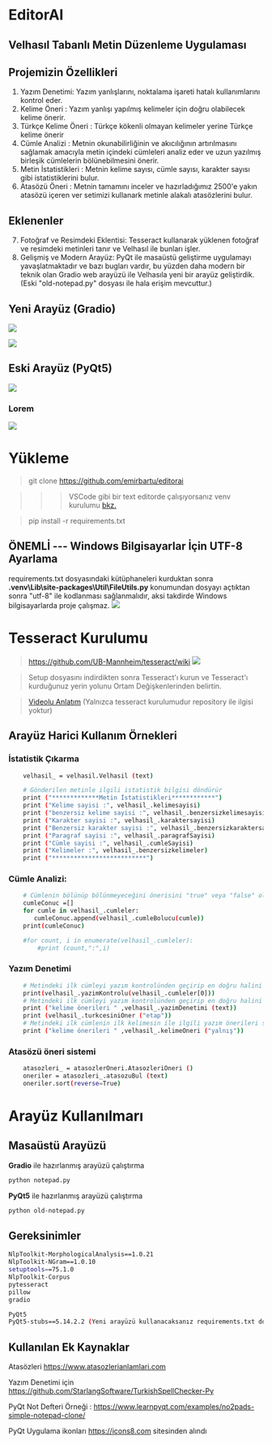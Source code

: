 # EditorAI
## Velhasıl Tabanlı Metin Düzenleme Uygulaması

## Projemizin Özellikleri

1. Yazım Denetimi: Yazım yanlışlarını, noktalama işareti hatalı kullanımlarını kontrol eder. 
2. Kelime Öneri : Yazım yanlışı yapılmış kelimeler için doğru olabilecek kelime önerir.
2. Türkçe Kelime Öneri : Türkçe kökenli olmayan kelimeler yerine Türkçe kelime önerir
3. Cümle Analizi : Metnin okunabilirliğinin ve akıcılığının artırılmasını sağlamak amacıyla metin içindeki cümleleri analiz eder ve uzun yazılmış birleşik cümlelerin bölünebilmesini önerir.
4. Metin İstatistikleri : Metnin kelime sayısı, cümle sayısı, karakter sayısı gibi istatistiklerini bulur.
5. Atasözü Öneri : Metnin tamamını inceler ve hazırladığımız 2500'e yakın atasözü içeren ver setimizi kullanark metinle alakalı atasözlerini bulur.
## Eklenenler
7. Fotoğraf ve Resimdeki Eklentisi: Tesseract kullanarak yüklenen fotoğraf ve resimdeki metinleri tanır ve Velhasıl ile bunları işler. 
8. Gelişmiş ve Modern Arayüz: PyQt ile masaüstü geliştirme uygulamayı yavaşlatmaktadır ve bazı bugları vardır, bu yüzden daha modern bir teknik olan Gradio web arayüzü ile Velhasıla yeni bir arayüz geliştirdik. (Eski "old-notepad.py" dosyası ile hala erişim mevcuttur.)


## Yeni Arayüz (Gradio)
![](images\arayuz1.png)

![](images\arayuz2.png)

## Eski Arayüz (PyQt5)
![](images\eskiarayuz.png)

### Lorem
 ![](images\lorem.png)

# Yükleme
> git clone https://github.com/emirbartu/editorai

>>> VSCode gibi bir text editorde çalışıyorsanız venv kurulumu [bkz.](https://freecodecamp.org/news/how-to-setup-virtual-environments-in-python/) 

> pip install -r requirements.txt

## ÖNEMLİ --- Windows Bilgisayarlar İçin UTF-8 Ayarlama  
requirements.txt dosyasındaki kütüphaneleri kurduktan sonra **.venv\Lib\site-packages\Util\FileUtils.py** konumundan dosyayı açtıktan sonra "utf-8" ile kodlanması sağlanmalıdır, aksi takdirde Windows bilgisayarlarda proje çalışmaz.
![](images\utfkodlama.png)


# Tesseract Kurulumu
> https://github.com/UB-Mannheim/tesseract/wiki
![](images\tesseractsetup.png)

> Setup dosyasını indirdikten sonra Tesseract'ı kurun ve Tesseract'ı kurduğunuz yerin yolunu Ortam Değişkenlerinden belirtin. 

> [Videolu Anlatım](https://www.youtube.com/watch?v=KKGLS_j7iJM) (Yalnızca tesseract kurulumudur repository ile ilgisi yoktur)


## Arayüz Harici Kullanım Örnekleri

### İstatistik Çıkarma

```sh
    velhasil_ = velhasil.Velhasil (text)

    # Gönderilen metinle ilgili istatistik bilgisi döndürür
    print ("*************Metin İstatistikleri************")
    print ("Kelime sayisi :", velhasil_.kelimesayisi)
    print ("benzersiz kelime sayisi :", velhasil_.benzersizkelimesayisi)
    print ("Karakter sayisi :", velhasil_.karaktersayisi)
    print ("Benzersiz karakter sayisi :", velhasil_.benzersizkaraktersayisi)
    print ("Paragraf sayisi :", velhasil_.paragrafSayisi)
    print ("Cümle sayisi :", velhasil_.cumleSayisi)
    print ("Kelimeler :", velhasil_.benzersizkelimeler)
    print ("**************************")
```

### Cümle Analizi:

```sh
    # Cümlenin bölünüp bölünmeyeceğini önerisini "true" veya "false" olarak bildirir
    cumleConuc =[]
    for cumle in velhasil_.cumleler:
       cumleConuc.append(velhasil_.cumleBolucu(cumle))
    print(cumleConuc)

    #for count, i in enumerate(velhasil_.cumleler):
        #print (count,":",i)

```

### Yazım Denetimi
```sh
    # Metindeki ilk cümleyi yazım kontrolünden geçirip en doğru halini döndürür
    print(velhasil_.yazimKontrolu(velhasil_.cumleler[0]))
    # Metindeki ilk cümleyi yazım kontrolünden geçirip en doğru halini döndürür
    print ("kelime önerileri " ,velhasil_.yazimDenetimi (text))
    print (velhasil_.turkcesiniOner ("etap"))
    # Metindeki ilk cümlenin ilk kelimesin ile ilgili yazım önerileri sunar
    print ("kelime önerileri " ,velhasil_.kelimeOneri ("yalnış"))

```
### Atasözü öneri sistemi
```sh
    atasozleri_ = atasozlerOneri.AtasozleriOneri ()
    oneriler = atasozleri_.atasozuBul (text)
    oneriler.sort(reverse=True)
```

# Arayüz Kullanılmarı
## Masaüstü Arayüzü
**Gradio** ile hazırlanmış arayüzü çalıştırma 
```sh
python notepad.py
```


**PyQt5** ile hazırlanmış arayüzü çalıştırma 
```sh
python old-notepad.py
```


## Gereksinimler

```sh
NlpToolkit-MorphologicalAnalysis==1.0.21
NlpToolkit-NGram==1.0.10
setuptools==75.1.0
NlpToolkit-Corpus
pytesseract
pillow
gradio

PyQt5
PyQt5-stubs==5.14.2.2 (Yeni arayüzü kullanacaksanız requirements.txt dosyasından silebilirsiniz)

```

## Kullanılan Ek Kaynaklar

Atasözleri https://www.atasozlerianlamlari.com

Yazım Denetimi için https://github.com/StarlangSoftware/TurkishSpellChecker-Py 

PyQt Not Defteri Örneği : https://www.learnpyqt.com/examples/no2pads-simple-notepad-clone/

PyQt Uygulama ikonları https://icons8.com sitesinden alındı